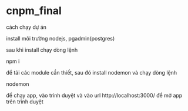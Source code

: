 # cnpm_final

cách chạy dự án

install môi trường nodejs, pgadmin(postgres)

sau khi install chạy dòng lệnh

npm i

để tải các module cần thiết, sau đó install nodemon và chạy dòng lệnh

nodemon

để chạy app, vào trình duyệt và vào url http://localhost:3000/ để mở app trên trình duyệt
